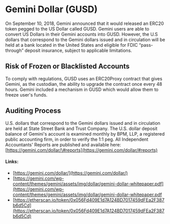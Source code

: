 # Gemini Dollar (GUSD)

On September 10, 2018, Gemini announced that it would released an ERC20 token pegged to the US Dollar called GUSD. Gemini users are able to convert US Dollars in their Gemini accounts into GUSD. However, the U.S dollars that correspond to the Gemini dollars issued and in circulation will be held at a bank located in the United States and eligible for FDIC “pass-through” deposit insurance, subject to applicable limitations.

## Risk of Frozen or Blacklisted Accounts

To comply with regulations, GUSD uses an ERC20Proxy contract that gives Gemini, as the custodian, the ability to upgrade the contract once every 48 hours. Gemini included a mechanism in GUSD which would allow them to freeze user's funds.

## Auditing Process

U.S. dollars that correspond to the Gemini dollars issued and in circulation are held at State Street Bank and Trust Company. The U.S. dollar deposit balance of Gemini's account is examined monthly by BPM, LLP, a registered public accounting firm, in order to verify the 1:1 peg. All Independent Accountants' Reports are published and available here: [https://gemini.com/dollar/\#reports](https://gemini.com/dollar/#reports)

#### Links: 
* [https://gemini.com/dollar/](https://gemini.com/dollar/) 
* [https://gemini.com/wp-content/themes/gemini/assets/img/dollar/gemini-dollar-whitepaper.pdf](https://gemini.com/wp-content/themes/gemini/assets/img/dollar/gemini-dollar-whitepaper.pdf
* [https://etherscan.io/token/0x056Fd409E1d7A124BD7017459dFEa2F387b6d5Cd](https://etherscan.io/token/0x056Fd409E1d7A124BD7017459dFEa2F387b6d5Cd)

